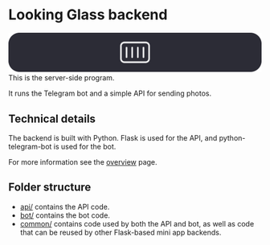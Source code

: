 # Looking Glass backend
![Banner image](../img/banners/server-overview.png)
This is the server-side program.

It runs the Telegram bot and a simple API for sending photos.

## Technical details
The backend is built with Python. Flask is used for the API, and python-telegram-bot is used for the bot.

For more information see the [overview](../docs/server/overview.md) page.

## Folder structure
- [api/](api/) contains the API code.
- [bot/](bot/) contains the bot code.
- [common/](common/) contains code used by both the API and bot, as well as code that can be reused by other Flask-based mini app backends.